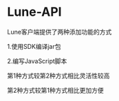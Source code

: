 # Lune-API
Lune客户端提供了两种添加功能的方式

1.使用SDK编译jar包

2.编写JavaScript脚本

第1种方式较第2种方式相比灵活性较高

第2种方式较第1种方式相比更加方便
